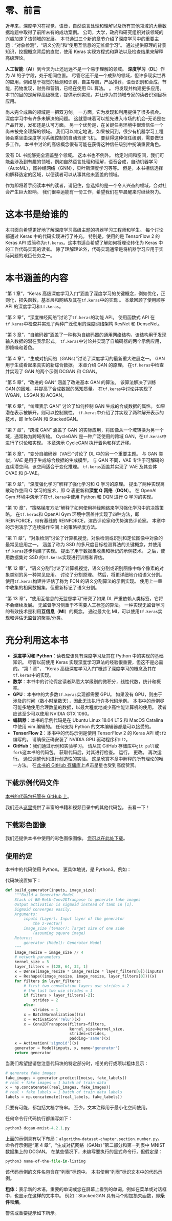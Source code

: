 # 零、前言

近年来，深度学习在视觉，语音，自然语言处理和理解以及所有其他领域的大量数据难题中取得了前所未有的成功案例。 公司，大学，政府和研究组织对该领域的兴趣加速了该领域的发展。 本书通过三个新的章节介绍了深度学习中的重要主题：“对象检测”，“语义分割”和“使用互信息的无监督学习”。 通过提供原理的背景知识，挖掘概念背后的直觉，使用 Keras 实现方程式和算法以及检查结果来解释高级理论。

**人工智能**（**AI**）到今天为止还远远不是一个易于理解的领域。 **深度学习**（**DL**）作为 AI 的子字段，处于相同位置。 尽管它还不是一个成熟的领域，但许多现实世界的应用，例如基于视觉的检测和识别，自主导航，产品推荐，语音识别和合成，节能，药物发现，财务和营销，已经在使用 DL 算法。 。 将发现并构建更多应用。 本书的目的是解释高级概念，提供示例实现，并让作为其领域专家的读者识别目标应用。

尚未完全成熟的领域是一把双刃剑。 一方面，它为发现和利用提供了很多机会。 深度学习中有许多未解决的问题。 这就意味着可以抢先进入市场的机会–无论是在产品开发，发布还是认可方面。 另一个优势是，在关键任务环境中很难信任一个尚未被完全理解的领域。 我们可以肯定地说，如果被问到，很少有机器学习工程师会乘坐由深度学习系统控制的自动驾驶飞机。 要获得这种信任级别，需要做很多工作。 本书中讨论的高级概念很有可能在获得这种信任级别中扮演重要角色。

没有 DL 书能够完全涵盖整个领域。 这本书也不例外。 给定时间和空间，我们可能会涉及到有趣的领域，例如自然语言处理和理解，语音合成，自动机器学习（AutoML），图神经网络（GNN），贝叶斯深度学习等等。 但是，本书相信选择和解释选定的区域，以便读者可以从事其他未涵盖的领域。

作为即将着手阅读本书的读者，请记住，您选择的是一个令人兴奋的领域，会对社会产生巨大影响。 我们很幸运能有一份工作，希望我们在早晨醒来时继续努力。

# 这本书是给谁的

本书面向希望更好地了解深度学习高级主题的机器学习工程师和学生。 每个讨论都通过 Keras 中的代码实现进行了补充。 特别是，使用的是 TensorFlow 2 的 Keras API 或简称为`tf.keras`。这本书适合希望了解如何将理论转化为 Keras 中的工作代码实现的读者。 除了理解理论外，代码实现通常是将机器学习应用于实际问题的艰巨任务之一。

# 本书涵盖的内容

“第 1 章”，“Keras 高级深度学习入门”涵盖了深度学习的关键概念，例如优化，正则化，损失函数，基本层和网络及其在`tf.keras`中的实现 。 本章回顾了使用顺序 API 的深度学习和`tf.keras`。

“第 2 章”，“深度神经网络”讨论了`tf.keras`的功能 API。 使用函数式 API 在`tf.keras`中检查并实现了两种广泛使用的深度网络架构 ResNet 和 DenseNet。

“第 3 章”，“自编码器”涵盖了一种称为自编码器的通用网络结构，该结构用于发现输入数据的潜在表示形式。 `tf.keras`中讨论并实现了自编码器的两个示例应用，即降噪和着色。

“第 4 章”，“生成对抗网络（GANs）”讨论了深度学习的最新重大进展之一。 GAN 用于生成看起来真实的新综合数据。 本章介绍 GAN 的原理。 在`tf.keras`中检查并实现了 GAN 的两个示例 DCGAN 和 CGAN。

“第 5 章”，“改进的 GAN” 涵盖了改进基本 GAN 的算法。 该算法解决了训练 GAN 的困难，并提高了合成数据的感知质量。 在`tf.keras`中讨论并实现了 WGAN，LSGAN 和 ACGAN。

“第 6 章”，“纠缠表示 GAN” 讨论了如何控制 GAN 生成的合成数据的属性。 如果潜在表示被解开，则可以控制属性。 `tf.keras`中介绍了并实现了两种解开表示的技术，即 InfoGAN 和 StackedGAN。

“第 7 章”，“跨域 GAN” 涵盖了 GAN 的实际应用，将图像从一个域转换为另一个域，通常称为跨域传输。 CycleGAN 是一种广泛使用的跨域 GAN，在`tf.keras`中进行了讨论和实现。 本章演示 CycleGAN 执行着色和样式迁移。

“第 8 章”，“变分自编码器（VAE）”讨论了 DL 中的另一个重要主题。 与 GAN 类似，VAE 是用于生成综合数据的生成模型。 与 GAN 不同，VAE 专注于可解码的连续潜空间，该空间适合于变化推理。 `tf.keras`涵盖并实现了 VAE 及其变体 CVAE 和 β-VAE。

“第 9 章”，“深度强化学习”解释了强化学习和 Q 学习的原理。 提出了两种实现离散动作空间 Q 学习的技术，即 Q 表更新和**深度 Q 网络**（**DQN**）。 在 OpenAI Gym 环境中演示了在`tf.keras`中使用 Python 和 DQN 进行 Q 学习的实现。

“第 10 章”，“策略梯度方法”解释了如何使用神经网络来学习强化学习中的决策策略。 在`tf.keras`和 OpenAI Gym 环境中涵盖并实现了四种方法，即 REINFORCE，带有基线的 REINFORCE，演员评论家和优势演员评论家。 本章中的示例演示了连续操作空间上的策略梯度方法。

“第 11 章”，“对象检测”讨论了计算机视觉，对象检测或识别和定位图像中对象的最常见应用之一。 涵盖了称为 SSD 的多尺度目标检测算法的关键概念，并使用`tf.keras`逐步构建了实现。 提出了用于数据集收集和标记的示例技术。 之后，使用数据集对 SSD 的`tf.keras`实现进行训练和评估。

“第 12 章”，“语义分割”讨论了计算机视觉，语义分割或识别图像中每个像素的对象类别的另一种常见应用。 讨论了分割原理。 然后，将更详细地介绍语义分割。 使用`tf.keras`构建并评估了称为 FCN 的语义分割算法的示例实现。 使用上一章中收集的相同数据集，但重新标记了语义分割。

“第 13 章”，“使用互信息的无监督学习”研究了如果 DL 严重依赖人类标签，它将不会继续发展。 无监督学习侧重于不需要人工标签的算法。 一种实现无监督学习的有效技术是利用**互信息**（**MI**）的概念。 通过最大化 MI，可以使用`tf.keras`实现和评估无监督的聚类/分类。

# 充分利用这本书

*   **深度学习和 Python**：读者应该具有深度学习及其在 Python 中的实现的基础知识。 尽管以前使用 Keras 实现深度学习算法的经验很重要，但这不是必需的。“第 1 章”， “Keras 高级深度学习入门”概述了深度学习的概念及其在`tf.keras`中的实现。
*   **数学**：本书中的讨论假定读者熟悉大学级别的微积分，线性代数，统计和概率。
*   **GPU**：本书中的大多数`tf.keras`实现都需要 GPU。 如果没有 GPU，则由于涉及的时间（数小时至数天），因此无法执行许多代码示例。 本书中的示例尽可能多地使用合理数量的数据，以最大程度地减少高性能计算机的使用。 读者应该至少可以使用 NVIDIA GTX 1060。
*   **编辑器**：本书的示例代码是在 Ubuntu Linux 18.04 LTS 和 MacOS Catalina 中使用 vim 编辑的。 任何支持 Python 的文本编辑器都是可以接受的。
*   **TensorFlow 2**：本书中的代码示例是使用 TensorFlow 2 的 Keras API 或`tf2`编写的。 请确保正确安装了 NVIDIA GPU 驱动程序和`tf2`。
*   **GitHub**：我们通过示例和实验学习。 请从其 GitHub 存储库中`git pull`或`fork`这本书的代码包。 获取代码后，对其进行检查。 运行。 更改。 再次运行。 通过调整代码进行创造性的实验。 这是欣赏本章中解释的所有理论的唯一方法。 在[此书的 GitHub 存储库](https://github.com/PacktPublishing/Advanced-Deep-Learning-with-Keras)上点击星星也受到高度赞赏。

## 下载示例代码文件

[本书的代码包托管在 GitHub 上](https://github.com/PacktPublishing/Advanced-Deep-Learning-with-Keras)。

我们还从[这里](https://github.com/PacktPublishing/)提供了丰富的书籍和视频目录中的其他代码包。 去看一下！

## 下载彩色图像

我们还提供本书中使用的彩色图像图像。 [您可以在此处下载](https://static.packt-cdn.com/downloads/9787838821654_ColorImages.pdf)。

## 使用约定

本书中的代码使用 Python。 更具体地说，是 Python3。例如：

代码块设置如下：

```py
def build_generator(inputs, image_size):
    """Build a Generator Model
    Stack of BN-ReLU-Conv2DTranpose to generate fake images
    Output activation is sigmoid instead of tanh in [1].
    Sigmoid converges easily.
    Arguments:
        inputs (Layer): Input layer of the generator 
            the z-vector)
        image_size (tensor): Target size of one side
            (assuming square image)
    Returns:
        generator (Model): Generator Model
    """
    image_resize = image_size // 4
    # network parameters 
    kernel_size = 5
    layer_filters = [128, 64, 32, 1]
    x = Dense(image_resize * image_resize * layer_filters[0])(inputs)
    x = Reshape((image_resize, image_resize, layer_filters[0]))(x)
    for filters in layer_filters:
        # first two convolution layers use strides = 2
        # the last two use strides = 1
        if filters > layer_filters[-2]:
            strides = 2
        else:
            strides = 1
        x = BatchNormalization()(x)
        x = Activation('relu')(x)
        x = Conv2DTranspose(filters=filters,
                            kernel_size=kernel_size,
                            strides=strides,
                            padding='same')(x)
    x = Activation('sigmoid')(x)
    generator = Model(inputs, x, name='generator')
    return generator 
```

当我们希望提请您注意代码块的特定部分时，相关的行或项以粗体显示：

```py
# generate fake images
fake_images = generator.predict([noise, fake_labels])
# real + fake images = 1 batch of train data
x = np.concatenate((real_images, fake_images))
# real + fake labels = 1 batch of train data labels
labels = np.concatenate((real_labels, fake_labels)) 
```

只要有可能，都包括文档字符串。 至少，文本注释用于最小化空间使用。

任何命令行代码执行都编写如下：

```py
python3 dcgan-mnist-4.2.1.py 
```

上面的示例具有以下布局：`algorithm-dataset-chapter.section.number.py`。 命令行示例是“第 4 章”，“生成对抗网络（GANs）”第二部分和第一列表中 MNIST 数据集上的 DCGAN。 在某些情况下，未编写要执行的显式命令行，但假定是：

```py
python3 name-of-the-file-in-listing 
```

该代码示例的文件名包含在“列表”标题中。 本书使用“列表”标识文本中的代码示例。

**粗体**：表示新的术语，重要的单词或您在屏幕上看到的单词，例如在菜单或对话框中，也显示在这样的文本中。 例如：StackedGAN 具有两个附加损失函数，即**条件**和**熵**。

警告或重要提示如下所示。
